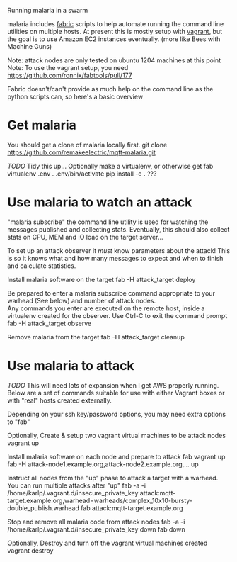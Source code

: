 Running malaria in a swarm

malaria includes [fabric](http://docs.fabfile.org/) scripts to help automate
running the command line utilities on multiple hosts.  At present this is
mostly setup with [vagrant](http://www.vagrantup.com/), but the goal is to
use Amazon EC2 instances eventually. (more like Bees with Machine Guns)

Note: attack nodes are only tested on ubuntu 1204 machines at this point
Note: To use the vagrant setup, you need https://github.com/ronnix/fabtools/pull/177

Fabric doesn't/can't provide as much help on the command line as the python
scripts can, so here's a basic overview

Get malaria
===========
You should get a clone of malaria locally first.
    git clone https://github.com/remakeelectric/mqtt-malaria.git

*TODO* Tidy this up...
Optionally make a virtualenv, or otherwise get fab
virtualenv .env
. .env/bin/activate
pip install -e .
???

Use malaria to watch an attack
==============================
"malaria subscribe" the command line utility is used for watching the
messages published and collecting stats.  Eventually, this should also
collect stats on CPU, MEM and IO load on the target server...

To set up an attack observer it _must_ know parameters about the attack!
This is so it knows what and how many messages to expect and when to finish
and calculate statistics.

Install malaria software on the target
    fab -H attack_target deploy

Be prepared to enter a malaria subscribe command appropriate to your warhead
(See below) and number of attack nodes.  
Any commands you enter are executed on the remote host, inside a virtualenv
created for the observer. Use Ctrl-C to exit the command prompt
    fab -H attack_target observe 


Remove malaria from the target
    fab -H attack_target cleanup


Use malaria to attack
=====================
*TODO* This will need lots of expansion when I get AWS properly running.
Below are a set of commands suitable for use with either Vagrant boxes
or with "real" hosts created externally.

Depending on your ssh key/password options, you may need extra options
to "fab"

Optionally, Create & setup two vagrant virtual machines to be attack nodes
    vagrant up

Install malaria software on each node and prepare to attack
    fab vagrant up
    fab -H attack-node1.example.org,attack-node2.example.org,... up

Instruct all nodes from the "up" phase to attack a target with a warhead.
You can run multiple attacks after "up"
    fab -a -i /home/karlp/.vagrant.d/insecure_private_key attack:mqtt-target.example.org,warhead=warheads/complex_10x10-bursty-double_publish.warhead
    fab attack:mqtt-target.example.org

Stop and remove all malaria code from attack nodes
    fab -a -i /home/karlp/.vagrant.d/insecure_private_key down
    fab down

Optionally, Destroy and turn off the vagrant virtual machines created
    vagrant destroy

